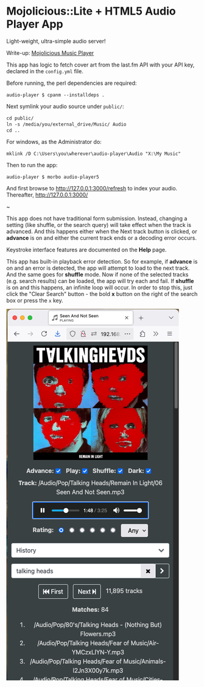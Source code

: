# Mojolicious::Lite + HTML5 Audio Player App

Light-weight, ultra-simple audio server!

Write-up: [Mojolicious Music Player](https://ology.github.io/2021/06/04/mojolicious-music-player/)

This app has logic to fetch cover art from the last.fm API with your API key, declared in the `config.yml` file.

Before running, the perl dependencies are required:

    audio-player $ cpanm --installdeps .

Next symlink your audio source under `public/`:

    cd public/
    ln -s /media/you/external_drive/Music/ Audio
    cd ..

For windows, as the Administrator do:

    mklink /D C:\Users\you\wherever\audio-player\Audio "X:\My Music"

Then to run the app:

    audio-player $ morbo audio-player5

And first browse to http://127.0.0.1:3000/refresh to index your audio.  Thereafter, http://127.0.0.1:3000/

~

This app does not have traditional form submission. Instead, changing a setting (like shuffle, or the search query) will take effect when the track is advanced.  And this happens either when the Next track button is clicked, or **advance** is on and either the current track ends or a decoding error occurs.

Keystroke interface features are documented on the **Help** page.

This app has built-in playback error detection.  So for example, if **advance** is on and an error is detected, the app will attempt to load to the next track. And the same goes for **shuffle** mode.  Now if none of the selected tracks (e.g. search results) can be loaded, the app will try each and fail.  If **shuffle** is on and this happens, an infinite loop will occur.  In order to stop this, just click the "Clear Search" button - the bold **x** button on the right of the search box or press the `x` key.

![audio-player-UI](audio-player-UI.png)
